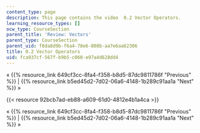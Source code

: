 ```yaml
---
content_type: page
description: This page contains the video  0.2 Vector Operators.
learning_resource_types: []
ocw_type: CourseSection
parent_title: 'Review: Vectors'
parent_type: CourseSection
parent_uid: f8da8d9b-f6a4-78e6-808b-aa7e6aa62306
title: 0.2 Vector Operators
uid: fca937cf-567f-b9b5-c060-e97a4d628dd4
---
```


« {{% resource_link 649cf3cc-8fa4-f358-b8d5-87dc9811786f "Previous" %}} | {{% resource_link b5ed45d2-7d02-06a6-4148-1b289c91aa1a "Next" %}} »

{{< resource 92bcb7ad-eb88-a609-61d0-4812e4b1a4ca >}}

« {{% resource_link 649cf3cc-8fa4-f358-b8d5-87dc9811786f "Previous" %}} | {{% resource_link b5ed45d2-7d02-06a6-4148-1b289c91aa1a "Next" %}} »